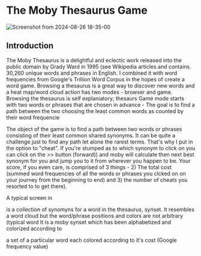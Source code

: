 

# The Moby Thesaurus Game

![Screenshot from 2024-08-26 18-35-00](https://github.com/user-attachments/assets/6ac8bf8a-cba2-4639-bf10-5234478660ea)
## Introduction

The Moby Thesaurus is a delightful and eclectic work released into the public domain by Grady Ward in 1995 (see Wikipedia articles and contains 30,260 unique words and phrases in English. I combined it with word frequencies from Google's Trillion Word Corpus in the hopes of create a word game. Browsing a thesaurus is a great way to discover new words and a heat map/word cloud action has two modes - browser and game. Browsing the thesaurus is self explaniatory; thesaurs Game mode starts with two words or phrases that are chosen in advance - The goal is to find a path between the two choosing the least common words as counted by their word frequencie


The object of the game is to find a path between two words or phrases consisting of their least common shared synonyms.  It can be quite a challenge just to find any path let alone the rarest terms. That's why I put in the option to "cheat". If you're stumped as to which synonym to click on you can click on the >> button (forward)) and moby will calculate then next best synonym for you and jump you to it from wherever you happen to be. Your score, if you even care, is comprised of 3 things - 2) The total cost (summed word frequencies of all the words or phrases you clcked on on your journey from the beginning to end) and 3) the number of cheats you resorted to to get there). 

A typical screen in 

 
 is a collection of synomyns for a word in the thesaurus, synset. It resembles a word cloud but the word/phrase positions and colors are not arbitrary (typical word  It is a moby synset which has been alphabetized and colorized according to 



a set of a particular word each colored according to it's cost (Google frequency value)






